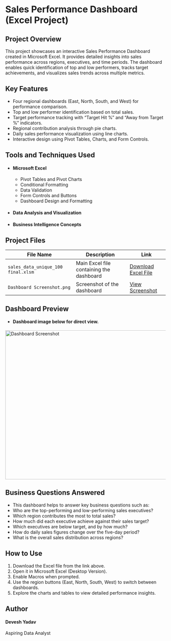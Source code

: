 # Sales Performance Dashboard (Excel Project)

## Project Overview

This project showcases an interactive Sales Performance Dashboard created in Microsoft Excel.
It provides detailed insights into sales performance across regions, executives, and time periods.
The dashboard enables quick identification of top and low performers, tracks target achievements, and visualizes sales trends across multiple metrics.

## Key Features

- Four regional dashboards (East, North, South, and West) for performance comparison.
- Top and low performer identification based on total sales.
- Target performance tracking with “Target Hit %” and “Away from Target %” indicators.
- Regional contribution analysis through pie charts.
- Daily sales performance visualization using line charts.
- Interactive design using Pivot Tables, Charts, and Form Controls.

## Tools and Techniques Used

- #### Microsoft Excel

    - Pivot Tables and Pivot Charts
    - Conditional Formatting
    - Data Validation
    - Form Controls and Buttons
    - Dashboard Design and Formatting

- #### Data Analysis and Visualization
- #### Business Intelligence Concepts

## Project Files

| File Name                          | Description                              | Link                                   |
| ---------------------------------- | ---------------------------------------- | -------------------------------------- |
| `sales_data_unique_100 final.xlsm` | Main Excel file containing the dashboard | [Download Excel File](https://github.com/deveshyadav0026/Data-Analysis-Dashboard/blob/main/sales_data_unique_100%20final.xlsm) |
| `Dashboard Screenshot.png`             | Screenshot of the dashboard              | [View Screenshot](https://github.com/deveshyadav0026/Data-Analysis-Dashboard/blob/main/Dashboard%20Screenshot.png)     |


## Dashboard Preview

 - #### Dashboard image below for direct view.


<img width="942" height="468" alt="Dashboard Screenshot" src="https://github.com/user-attachments/assets/0db628c3-5594-4bf8-8b7b-8fc7f08f1e02" />


## Business Questions Answered

- This dashboard helps to answer key business questions such as:
- Who are the top-performing and low-performing sales executives?
- Which region contributes the most to total sales?
- How much did each executive achieve against their sales target?
- Which executives are below target, and by how much?
- How do daily sales figures change over the five-day period?
- What is the overall sales distribution across regions?

## How to Use

1. Download the Excel file from the link above.
2. Open it in Microsoft Excel (Desktop Version).
3. Enable Macros when prompted.
4. Use the region buttons (East, North, South, West) to switch between dashboards.
5. Explore the charts and tables to view detailed performance insights.

## Author

#### Devesh Yadav
Aspiring Data Analyst


